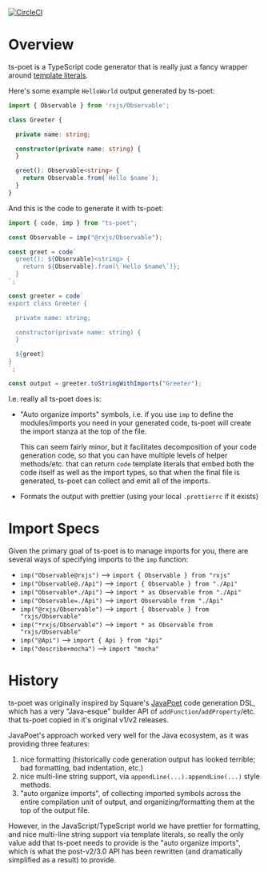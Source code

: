 
[![CircleCI](https://circleci.com/gh/stephenh/ts-poet.svg?style=svg)](https://circleci.com/gh/stephenh/ts-poet)

Overview
========

ts-poet is a TypeScript code generator that is really just a fancy wrapper around [template literals](https://developer.mozilla.org/en-US/docs/Web/JavaScript/Reference/Template_literals).

Here's some example `HelloWorld` output generated by ts-poet:

```typescript
import { Observable } from 'rxjs/Observable';

class Greeter {

  private name: string;

  constructor(private name: string) {
  }

  greet(): Observable<string> {
    return Observable.from(`Hello $name`);
  }
}
```

And this is the code to generate it with ts-poet:

```typescript
import { code, imp } from "ts-poet";

const Observable = imp("@rxjs/Observable");

const greet = code`
  greet(): ${Observable}<string> {
    return ${Observable}.from(\`Hello $name\`)};
  }
`;

const greeter = code`
export class Greeter {

  private name: string;

  constructor(private name: string) {
  }

  ${greet}
}
`;

const output = greeter.toStringWithImports("Greeter");
```

I.e. really all ts-poet does is:

* "Auto organize imports" symbols, i.e. if you use `imp` to define the modules/imports you need in your generated code, ts-poet will create the import stanza at the top of the file.

  This can seem fairly minor, but it facilitates decomposition of your code generation code, so that you can have multiple levels of helper methods/etc. that can return `code` template literals that embed both the code itself as well as the import types, so that when the final file is generated, ts-poet can collect and emit all of the imports.

* Formats the output with prettier (using your local `.prettierrc` if it exists)

Import Specs
============

Given the primary goal of ts-poet is to manage imports for you, there are several ways of specifying imports to the `imp` function:

* `imp("Observable@rxjs")` --> `import { Observable } from "rxjs"`
* `imp("Observable@./Api")` --> `import { Observable } from "./Api"`
* `imp("Observable*./Api")` --> `import * as Observable from "./Api"`
* `imp("Observable=./Api")` --> `import Observable from "./Api"`
* `imp("@rxjs/Observable")` --> `import { Observable } from "rxjs/Observable"`
* `imp("*rxjs/Observable")` --> `import * as Observable from "rxjs/Observable"`
* `imp("@Api")` --> `import { Api } from "Api"`
* `imp("describe+mocha")` --> `import "mocha"`

History
=======

ts-poet was originally inspired by Square's [JavaPoet](https://github.com/square/javapoet) code generation DSL, which has a very "Java-esque" builder API of `addFunction`/`addProperty`/etc. that ts-poet copied in it's original v1/v2 releases.

JavaPoet's approach worked very well for the Java ecosystem, as it was providing three features:
 
1. nice formatting (historically code generation output has looked terrible; bad formatting, bad indentation, etc.)
2. nice multi-line string support, via `appendLine(...).appendLine(...)` style methods.
3. "auto organize imports", of collecting imported symbols across the entire compilation unit of output, and organizing/formatting them at the top of the output file.

However, in the JavaScript/TypeScript world we have prettier for formatting, and nice multi-line string support via template literals, so really the only value add that ts-poet needs to provide is the "auto organize imports", which is what the post-v2/3.0 API has been rewritten (and dramatically simplified as a result) to provide.

